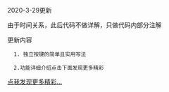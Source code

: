 
2020-3-29更新


由于时间关系，此后代码不做详解，只做代码内部分注解
 
 更新内容
 
      1. 独立按键的简单且实用写法
      
      2.功能详细介绍点击下面发现更多精彩
      
      

[点我发现更多精彩...](https://blog.csdn.net/weixin_43894786)
